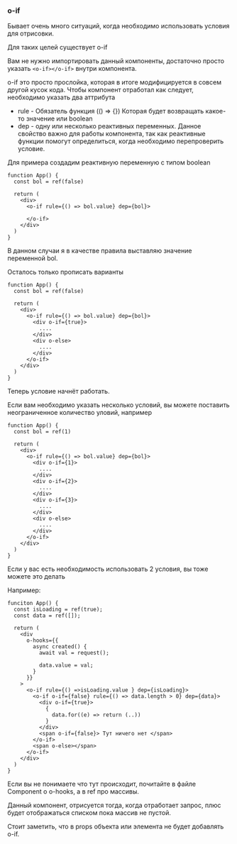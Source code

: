 ### o-if

Бывает очень много ситуаций, когда необходимо использовать условия для отрисовки.

Для таких целей существует o-if

Вам не нужно импортировать данный компоненты, достаточно просто указать `<o-if></o-if>` внутри компонента.

o-if это просто прослойка, которая в итоге модифицируется в совсем другой кусок кода. Чтобы компонент отработал как следует, необходимо указать два аттрибута

* rule - Обязатель функция (() => {}) Которая будет возвращать какое-то значение или boolean
* dep - одну или несколько реактивных переменных. Данное свойство важно для работы компонента, так как реактивные функции помогут
        определиться, когда необходимо перепроверить условие.

Для примера создадим реактивную переменную с типом boolean

```
function App() {
  const bol = ref(false)

  return (
    <div>
      <o-if rule={() => bol.value} dep={bol}>
      
      </o-if>
    </div>
  )
}
```

В данном случаи я в качестве правила выставляю значение переменной bol.

Осталось только прописать варианты

```
function App() {
  const bol = ref(false)

  return (
    <div>
      <o-if rule={() => bol.value} dep={bol}>
        <div o-if={true}>
          ....
        </div>
        <div o-else>
          ....
        </div>
      </o-if>
    </div>
  )
}
```

Теперь условие начнёт работать.

Если вам необходимо указать несколько условий, вы можете поставить неограниченное количество уловий, например

```
function App() {
  const bol = ref(1)

  return (
    <div>
      <o-if rule={() => bol.value} dep={bol}>
        <div o-if={1}>
          ....
        </div>
        <div o-if={2}>
          ....
        </div>
        <div o-if={3}>
          ....
        </div>
        <div o-else>
          ....
        </div>
      </o-if>
    </div>
  )
}
```

Если у вас есть необходимость использовать 2 условия, вы тоже можете это делать

Например: 

```
funciton App() {
  const isLoading = ref(true);
  const data = ref([]);

  return (
    <div
      o-hooks={{
        async created() {
          await val = request();

          data.value = val;
        }
      }}
    >
      <o-if rule={() =>isLoading.value } dep={isLoading}>
        <o-if o-if={false} rule={() => data.length > 0} dep={data}>
          <div o-if={true}>
            {
              data.for((e) => return (..))
            }
          </div>
          <span o-if={false}> Тут ничего нет </span>
        </o-if>
        <span o-else></span>
      </o-if>
    </div>
  )
}
```

Если вы не понимаете что тут происходит, почитайте в файле Component о o-hooks, а в ref про массивы.

Данный компонент, отрисуется тогда, когда отработает запрос, плюс будет отображаться списком пока массив не пустой.

Стоит заметить, что в props объекта или элемента не будет добавлять o-if.